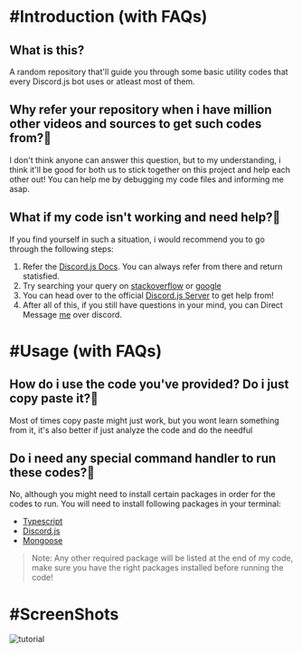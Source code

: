 # #Introduction (with FAQs)
## What is this?
A random repository that'll guide you through some basic utility codes that every Discord.js bot uses or atleast most of them.

## Why refer your repository when i have million other videos and sources to get such codes from?🤔
I don't think anyone can answer this question, but to my understanding, i think it'll be good for both us to stick together on this project and help each other out!
You can help me by debugging my code files and informing me asap. 

## What if my code isn't working and need help?🤔
If you find yourself in such a situation, i would recommend you to go through the following steps:
1. Refer the [Discord.js Docs](https://discord.js.org/#/docs/discord.js/14.7.1/). You can always refer from there and return statisfied.
2. Try searching your query on [stackoverflow](https://stackoverflow.com/) or [google](https://google.com)
3. You can head over to the official [Discord.js Server](https://discord.gg/djs) to get help from!
4. After all of this, if you still have questions in your mind, you can Direct Message [me](https://discordapp.com/users/919568881939517460) over discord.

# #Usage (with FAQs)
## How do i use the code you've provided? Do i just copy paste it?🤔
Most of times copy paste might just work, but you wont learn something from it, it's also better if just analyze the code and do the needful

## Do i need any special command handler to run these codes?🤔
No, although you might need to install certain packages in order for the codes to run.
You will need to install following packages in your terminal:
* [Typescript](https://www.npmjs.com/package/typescript)
* [Discord.js](https://www.npmjs.com/package/discord.js)
* [Mongoose](https://www.npmjs.com/package/mongoose) 
> Note: Any other required package will be listed at the end of my code, make sure you have the right packages installed before running the code!

# #ScreenShots
![tutorial](https://user-images.githubusercontent.com/123480557/214896769-433d52cf-a8a6-4d60-b082-74aabbb53b6f.gif)
